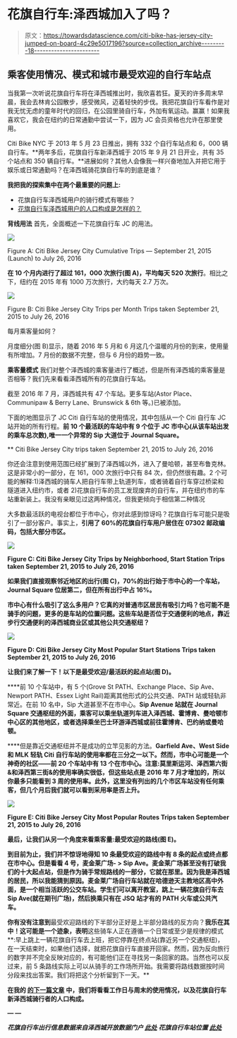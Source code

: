 # 花旗自行车:泽西城加入了吗？

> 原文：<https://towardsdatascience.com/citi-bike-has-jersey-city-jumped-on-board-4c29e5017196?source=collection_archive---------18----------------------->

## 乘客使用情况、模式和城市最受欢迎的自行车站点

当我第一次听说花旗自行车将在泽西城推出时，我欣喜若狂。夏天的许多周末早晨，我会去林肯公园散步，感受微风，迈着轻快的步伐。我把花旗自行车看作是对我无忧无虑的童年时代的回归，在公园里骑自行车，外加有氧运动。赢赢！如果我喜欢它，我会在纽约的日常通勤中尝试一下，因为 JC 会员资格也允许在那里使用。

Citi Bike NYC 于 2013 年 5 月 23 日推出，拥有 332 个自行车站点和 6，000 辆自行车。**两年多后，花旗自行车新泽西城于 2015 年 9 月 21 日开业，共有 35 个站点和 350 辆自行车。**进展如何？其他人会像我一样兴奋地加入并把它用于娱乐或日常通勤吗？在泽西城骑花旗自行车的到底是谁？

**我把我的探索集中在两个最重要的问题上:**

*   花旗自行车泽西城用户的骑行模式有哪些？
*   [花旗自行车泽西城用户的人口构成是怎样的？](https://medium.com/@gracepaet/citi-bike-jersey-city-who-is-the-average-rider-a440f2d84d2)

**背线用法**
首先，全面概述一下花旗自行车 JC 的用法。

![](img/46ab2a99919b96c672c3119a5eaf9d19.png)

Figure A: Citi Bike Jersey City Cumulative Trips — September 21, 2015 (Launch) to July 26, 2016

**在 10 个月内进行了超过 161，000 次旅行(图 A)，平均每天 520 次旅行**。相比之下，纽约在 2015 年有 1000 万次旅行，大约每天 2.7 万次。

![](img/ae05828d8eeae38d6da87620ffd90d08.png)

Figure B: Citi Bike Jersey City Trips per Month
Trips taken September 21, 2015 to July 26, 2016

每月乘客量如何？

月度细分(图 B)显示，随着 2016 年 5 月和 6 月这几个温暖的月份的到来，使用量有所增加。7 月份的数据不完整，但与 6 月份的趋势一致。

**乘客量模式**
我们对整个泽西城的乘客量进行了概述，但是所有泽西城的乘客量是否相等？我们先来看看泽西城所有的花旗自行车站。

截至 2016 年 7 月，泽西城共有 47 个车站。更多车站(Astor Place、Communipaw & Berry Lane、Brunswick & 6th 等。)已被添加。

下面的地图显示了 JC Citi 自行车站的使用情况，其中包括从一个 Citi 自行车 JC 站开始的所有行程。**前 10 个最活跃的车站中有 9 个位于 JC 市中心(从该车站出发的乘车总次数),唯一一个异常的 Sip 大道位于 Journal Square。**

** Citi Bike Jersey City trips taken September 21, 2015 to July 26, 2016

你还会注意到使用范围已经扩展到了泽西城以外，进入了曼哈顿，甚至布鲁克林。这是非常小的一部分，在 161，000 次旅行中只有 84 次，但仍然很有趣。2 个可能的解释:1)泽西城的骑车人把自行车带上轨道列车，或者骑着自行车穿过桥梁和隧道进入纽约市，或者 2)花旗自行车的员工发现废弃的自行车，并在纽约市的车站重新装上。我没有亲眼见过这两种情况，但我更倾向于相信第二种情况

大多数最活跃的电视台都位于市中心，你对此感到惊讶吗？花旗自行车可能只是吸引了一部分客户。事实上，[](http://www.nj.com/hudson/index.ssf/2016/09/citi_bike_jersey_city_thrives_downtown_in_its_firs.html)****引用了 60%的花旗自行车用户居住在 07302 邮政编码，包括大部分市区。****

**![](img/a1492364a4d4e990857a78acf202a8a6.png)**

**Figure C: Citi Bike Jersey City Trips by Neighborhood, Start Station
Trips taken September 21, 2015 to July 26, 2016**

**如果我们直接观察邻近地区的出行(图 C)，70%的出行始于市中心的一个车站，Journal Square 位居第二，但在所有出行中占 16%。**

**市中心有什么吸引了这么多用户？它真的对普通市区居民有吸引力吗？也可能不是骑手的问题，更多的是车站的位置问题。这些车站是否位于交通便利的地点，靠近步行交通便利的泽西城商业区或其他公共交通枢纽？**

**![](img/363291b2126525c8ebad75266cf62de2.png)**

**Figure D: Citi Bike Jersey City Most Popular Start Stations
Trips taken September 21, 2015 to July 26, 2016**

**让我们来了解一下！以下是最受欢迎/最活跃的起点站(图 D)。**

****前 10 个车站中，有 5 个(Grove St PATH、Exchange Place、Sip Ave、Newport PATH、Essex Light Rail)距离其他形式的公共交通、PATH 站或轻轨非常近。在前 10 名中，Sip 大道甚至不在市中心。**Sip Avenue 站就在 Journal Square 交通枢纽的外面，乘客可以乘坐轨道列车进入泽西城、霍博肯、曼哈顿市中心区的其他地区，或者选择乘坐巴士环游泽西城或前往霍博肯、巴约纳或曼哈顿。**

****但是靠近交通枢纽并不是成功的立竿见影的方法。**Garfield Ave、West Side 和 MLK 轻轨 Citi 自行车站的使用率都在三分之一以下。然而，市中心可能是一个神奇的社区——前 20 个车站中有 13 个在市中心。注意:莫里斯运河、泽西第六街&和泽西第三街&的使用率确实很低，但这些站点是 2016 年 7 月才增加的，所以你最多只能看到 3 周的使用率。此外，这里没有列出的几个市区车站没有任何乘客，但几个月后我们就可以看到采用率是否上升。**

**![](img/6c2e89b02dc629949450fb1d9cd43387.png)**

**Figure E: Citi Bike Jersey City Most Popular Routes
Trips taken September 21, 2015 to July 26, 2016**

**最后，让我们从另一个角度来看乘客量:最受欢迎的路线(图 E)。**

**到目前为止，我们并不惊讶地得知 10 条最受欢迎的路线中有 8 条的起点或终点都在市中心。但是看看 4 号，麦金莱广场- > Sip Ave。麦金莱广场甚至没有打破我们的十大起点站，但是作为骑手常规路线的一部分，它就在那里。因为我是泽西城的居民，所以我能猜到原因。麦金莱广场自行车站就在哈德逊天主教地区高中外面，是一个相当活跃的公交车站。学生们可以离开教室，跳上一辆花旗自行车去 Sip Ave(就在期刊广场)，然后换乘只有在 JSQ 站才有的 PATH 火车或公共汽车。**

**你有没有注意到**最受欢迎路线的下半部分正好是上半部分路线的反方向？**我乐在其中！这可能是一个迹象，表明**这些骑车人正在遵循一个日常或至少是规律的模式**:早上跳上一辆花旗自行车去上班，把它停靠在终点站(靠近另一个交通枢纽)，在一天结束时，如果他们选择，就把花旗自行车直接开回家。然而，因为反向旅行的数字并不完全反映对应的，有可能他们正在寻找另一条回家的路。当然也可以反过来，前 5 条路线实际上可以从骑手的工作场所开始。我需要将路线数据按时间分段来找出答案。我们将把这个分析留到下一天。**

****在我的** [**的下一篇文章**](https://medium.com/@gracepaet/citi-bike-jersey-city-who-is-the-average-rider-a440f2d84d2) **中，我们将看看工作日与周末的使用情况，以及花旗自行车新泽西城骑行者的人口构成。****

**— —**

***花旗自行车出行信息数据来自泽西城开放数据门户* [*此处*](https://data.jerseycitynj.gov/explore/dataset/portal-catalog0/table/?disjunctive.theme&disjunctive.type&disjunctive.year&disjunctive.keyword&sort=name&q=jc+citibike)
*花旗自行车站位置* [*此处*](https://member.citibikenyc.com/map/)**